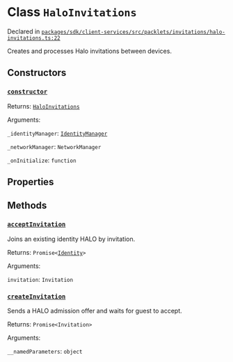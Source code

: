 # Class `HaloInvitations`
Declared in [`packages/sdk/client-services/src/packlets/invitations/halo-invitations.ts:22`](https://github.com/dxos/protocols/blob/main/packages/sdk/client-services/src/packlets/invitations/halo-invitations.ts#L22)


Creates and processes Halo invitations between devices.

## Constructors
### [`constructor`](https://github.com/dxos/protocols/blob/main/packages/sdk/client-services/src/packlets/invitations/halo-invitations.ts#L23)


Returns: [`HaloInvitations`](/api/@dxos/client-services/classes/HaloInvitations)

Arguments: 

`_identityManager`: [`IdentityManager`](/api/@dxos/client-services/classes/IdentityManager)

`_networkManager`: `NetworkManager`

`_onInitialize`: `function`

## Properties


## Methods
### [`acceptInvitation`](https://github.com/dxos/protocols/blob/main/packages/sdk/client-services/src/packlets/invitations/halo-invitations.ts#L103)


Joins an existing identity HALO by invitation.

Returns: `Promise<`[`Identity`](/api/@dxos/client-services/classes/Identity)`>`

Arguments: 

`invitation`: `Invitation`
### [`createInvitation`](https://github.com/dxos/protocols/blob/main/packages/sdk/client-services/src/packlets/invitations/halo-invitations.ts#L32)


Sends a HALO admission offer and waits for guest to accept.

Returns: `Promise<Invitation>`

Arguments: 

`__namedParameters`: `object`